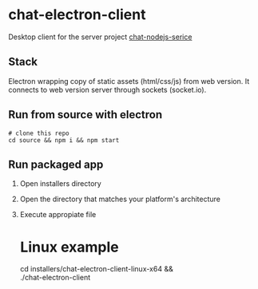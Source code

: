# chat-electron-client

Desktop client for the server project [chat-nodejs-serice](https://github.com/juanlizarazo/chat-nodejs-service)

## Stack

Electron wrapping copy of static assets (html/css/js) from web version.
It connects to web version server through sockets (socket.io).

## Run from source with electron

    # clone this repo
    cd source && npm i && npm start

## Run packaged app

1. Open installers directory
2. Open the directory that matches your platform's architecture
3. Execute appropiate file

    # Linux example
    cd installers/chat-electron-client-linux-x64 && \
    ./chat-electron-client

